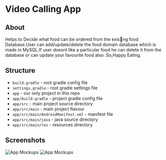 # Video Calling App

## About
Helps to Decide what food can be ordered from the exis􀆟ng food
Database.User can add/update/delete the food domain database
which is made in MySQL.If user doesnt like a particular food he can delete it from the database or can update your favourite food also.
So,Happy Eating.


## Structure

* `build.gradle` - root gradle config file
* `settings.gradle` - root gradle settings file
* `app` - our only project in this repo
* `app/build.gradle` - project gradle config file
* `app/src` - main project source directory
* `app/src/main` - main project flavour
* `app/src/main/AndroidManifest.xml` - manifest file
* `app/src/main/java` - java source directory
* `app/src/main/res` - resources directory

## Screenshots
![App Mockups](https://user-images.githubusercontent.com/54508659/120330301-4f275880-c30a-11eb-8781-63c35ccf95f5.jpeg)
![App Mockups](https://user-images.githubusercontent.com/54508659/120330445-741bcb80-c30a-11eb-89e3-b3a8f762b0f5.jpeg)

